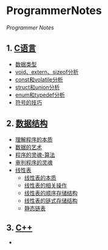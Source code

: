 # ProgrammerNotes
*Programmer Notes*   

## 1. [C语言](./C/c.md)    
  - [数据类型](./C/src/1.md)
  - [void、extern、sizeof分析](./C/src/2.md)
  - [const和volatile分析](./C/src/3.md)
  - [struct和union分析](./C/src/4.md)
  - [enum和typedef分析](./C/src/5.md)
  - [符号的技巧](./C/src/6.md)

## 2. [数据结构](./DataStructure/DataStructrue.md)    
- [理解程序的本质](./DataStructure/src/1.md)    
- [数据的艺术](./DataStructure/src/2.md)    
- [程序的灵魂-算法](./DataStructure/src/3.md)   
- [审判程序的灵魂](./DataStructure/src/4.md)
- [线性表](./DataStructure/DataStructrue.md#5.线性表) 
  - [线性表的本质](./DataStructure/src/5.md)
  - [线性表的相关操作](./DataStructure/src/6.md)
  - [线性表的顺序存储结构](./DataStructure/src/7.md)
  - [线性表的链式存储结构](./DataStructure/src/8.md)
  - [静态链表](./DataStructure/src/9.md)

## 3. [C++](./Cpp/cpp.md)    
  - 
